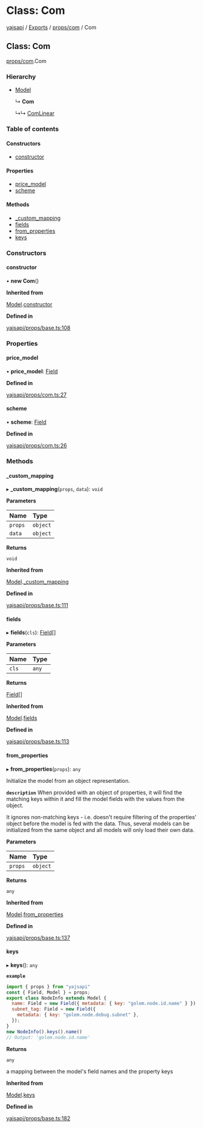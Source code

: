 # Class: Com

[yajsapi](../yajsapi.md) / [Exports](../modules/) / [props/com](../modules/props_com.md) / Com

## Class: Com

[props/com](../modules/props_com.md).Com

### Hierarchy

* [Model](props_base.model.md)

  ↳ **Com**

  ↳↳ [ComLinear](props_com.comlinear.md)

### Table of contents

#### Constructors

* [constructor](props_com.com.md#constructor)

#### Properties

* [price\_model](props_com.com.md#price_model)
* [scheme](props_com.com.md#scheme)

#### Methods

* [\_custom\_mapping](props_com.com.md#_custom_mapping)
* [fields](props_com.com.md#fields)
* [from\_properties](props_com.com.md#from_properties)
* [keys](props_com.com.md#keys)

### Constructors

#### constructor

• **new Com**\(\)

**Inherited from**

[Model](props_base.model.md).[constructor](props_base.model.md#constructor)

**Defined in**

[yajsapi/props/base.ts:108](https://github.com/golemfactory/yajsapi/blob/8f42a91/yajsapi/props/base.ts#L108)

### Properties

#### price\_model

• **price\_model**: [Field](props_base.field.md)

**Defined in**

[yajsapi/props/com.ts:27](https://github.com/golemfactory/yajsapi/blob/8f42a91/yajsapi/props/com.ts#L27)

#### scheme

• **scheme**: [Field](props_base.field.md)

**Defined in**

[yajsapi/props/com.ts:26](https://github.com/golemfactory/yajsapi/blob/8f42a91/yajsapi/props/com.ts#L26)

### Methods

#### \_custom\_mapping

▸ **\_custom\_mapping**\(`props`, `data`\): `void`

**Parameters**

| Name | Type |
| :--- | :--- |
| `props` | `object` |
| `data` | `object` |

**Returns**

`void`

**Inherited from**

[Model](props_base.model.md).[\_custom\_mapping](props_base.model.md#_custom_mapping)

**Defined in**

[yajsapi/props/base.ts:111](https://github.com/golemfactory/yajsapi/blob/8f42a91/yajsapi/props/base.ts#L111)

#### fields

▸ **fields**\(`cls`\): [Field](props_base.field.md)\[\]

**Parameters**

| Name | Type |
| :--- | :--- |
| `cls` | `any` |

**Returns**

[Field](props_base.field.md)\[\]

**Inherited from**

[Model](props_base.model.md).[fields](props_base.model.md#fields)

**Defined in**

[yajsapi/props/base.ts:113](https://github.com/golemfactory/yajsapi/blob/8f42a91/yajsapi/props/base.ts#L113)

#### from\_properties

▸ **from\_properties**\(`props`\): `any`

Initialize the model from an object representation.

**`description`** When provided with an object of properties, it will find the matching keys within it and fill the model fields with the values from the object.

It ignores non-matching keys - i.e. doesn't require filtering of the properties' object before the model is fed with the data. Thus, several models can be initialized from the same object and all models will only load their own data.

**Parameters**

| Name | Type |
| :--- | :--- |
| `props` | `object` |

**Returns**

`any`

**Inherited from**

[Model](props_base.model.md).[from\_properties](props_base.model.md#from_properties)

**Defined in**

[yajsapi/props/base.ts:137](https://github.com/golemfactory/yajsapi/blob/8f42a91/yajsapi/props/base.ts#L137)

#### keys

▸ **keys**\(\): `any`

**`example`**

```javascript
import { props } from "yajsapi"
const { Field, Model } = props;
export class NodeInfo extends Model {
  name: Field = new Field({ metadata: { key: "golem.node.id.name" } });
  subnet_tag: Field = new Field({
    metadata: { key: "golem.node.debug.subnet" },
  });
}
new NodeInfo().keys().name()
// Output: 'golem.node.id.name'
```

**Returns**

`any`

a mapping between the model's field names and the property keys

**Inherited from**

[Model](props_base.model.md).[keys](props_base.model.md#keys)

**Defined in**

[yajsapi/props/base.ts:182](https://github.com/golemfactory/yajsapi/blob/8f42a91/yajsapi/props/base.ts#L182)

